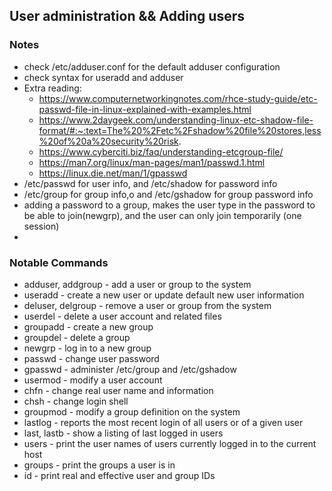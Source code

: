 ## User administration && Adding users

### Notes

* check /etc/adduser.conf for the default adduser configuration
* check syntax for useradd and adduser
* Extra reading:
  * https://www.computernetworkingnotes.com/rhce-study-guide/etc-passwd-file-in-linux-explained-with-examples.html
  * https://www.2daygeek.com/understanding-linux-etc-shadow-file-format/#:~:text=The%20%2Fetc%2Fshadow%20file%20stores,less%20of%20a%20security%20risk.
  * https://www.cyberciti.biz/faq/understanding-etcgroup-file/
  * https://man7.org/linux/man-pages/man1/passwd.1.html
  * https://linux.die.net/man/1/gpasswd
* /etc/passwd for user info, and /etc/shadow for password info
* /etc/group for group info,o and /etc/gshadow for group password info
* adding a password to a group, makes the user type in the password to be able to join(newgrp), and the user can only join temporarily (one session)
* 

### Notable Commands

* adduser, addgroup - add a user or group to the system
* useradd - create a new user or update default new user information
* deluser, delgroup - remove a user or group from the system
* userdel - delete a user account and related files
* groupadd - create a new group
* groupdel - delete a group
* newgrp - log in to a new group
* passwd - change user password
* gpasswd - administer /etc/group and /etc/gshadow
* usermod - modify a user account
* chfn - change real user name and information
* chsh - change login shell
* groupmod - modify a group definition on the system
* lastlog - reports the most recent login of all users or of a given user
* last, lastb - show a listing of last logged in users
* users - print the user names of users currently logged in to the current host
* groups - print the groups a user is in
* id - print real and effective user and group IDs
